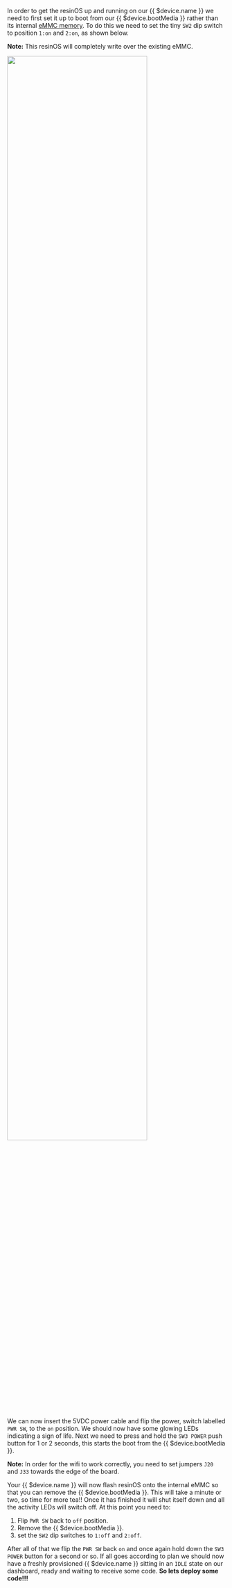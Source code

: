 In order to get the resinOS up and running on our {{ $device.name }} we need to first set it up to boot from our {{ $device.bootMedia }} rather than its internal [eMMC memory][emmc-link]. To do this we need to set the tiny `SW2` dip switch to position `1:on` and `2:on`, as shown below.

__Note:__ This resinOS will completely write over the existing eMMC.

<img src="/images/docs/devices/artik5/artik5-dev-kit.png" width="80%">

We can now insert the 5VDC power cable and flip the power, switch labelled `PWR SW`, to the `on` position. We should now have some glowing LEDs indicating 
a sign of life. Next we need to press and hold the `SW3 POWER` push button for 1 or 2 seconds, this starts the boot from the {{ $device.bootMedia }}.

__Note:__ In order for the wifi to work correctly, you need to set jumpers `J20` and `J33` towards the edge of the board.

Your {{ $device.name }} will now flash resinOS onto the internal eMMC so that you can remove the {{ $device.bootMedia }}. This will take a minute or two, so time for more tea!! 
Once it has finished it will shut itself down and all the activity LEDs will switch off. At this point you need to:
1. Flip `PWR SW` back to `off` position.
2. Remove the {{ $device.bootMedia }}.
3. set the  `SW2` dip switches to `1:off` and `2:off`.

After all of that we flip the `PWR SW` back `on` and once again hold down the `SW3 POWER` button for a second or so. If all goes according to plan we should now have a 
freshly provisioned {{ $device.name }} sitting in an `IDLE` state on our dashboard, ready and waiting to receive some code. **So lets deploy some code!!!**

[emmc-link]:http://www.datalight.com/solutions/technologies/emmc/what-is-emmc
